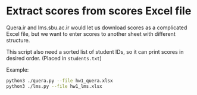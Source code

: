 # Extract scores from scores Excel file
Quera.ir and lms.sbu.ac.ir would let us download scores as a complicated Excel file, but we want to enter scores to another sheet with different structure.

This script also need a sorted list of student IDs, so it can print scores in desired order. (Placed in `students.txt`)

Example:
```bash
python3 ./quera.py --file hw1_quera.xlsx
python3 ./lms.py --file hw1_lms.xlsx

```

